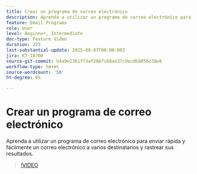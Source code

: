 ```yaml
---
title: Crear un programa de correo electrónico
description: Aprenda a utilizar un programa de correo electrónico para enviar rápida y fácilmente un correo electrónico a varios destinatarios y rastrear sus resultados.
feature: Email Programs
role: User
level: Beginner, Intermediate
doc-type: Feature Video
duration: 223
last-substantial-update: 2025-08-07T00:00:00Z
jira: KT-18700
source-git-commit: b4a9e2361ff3af20bfc68ae37c9ecdbb056c38e6
workflow-type: tm+mt
source-wordcount: '50'
ht-degree: 0%

---
```



# Crear un programa de correo electrónico

Aprenda a utilizar un programa de correo electrónico para enviar rápida y fácilmente un correo electrónico a varios destinatarios y rastrear sus resultados.

>[!VIDEO](https://video.tv.adobe.com/v/3470607/?learn=on&enablevpops)
